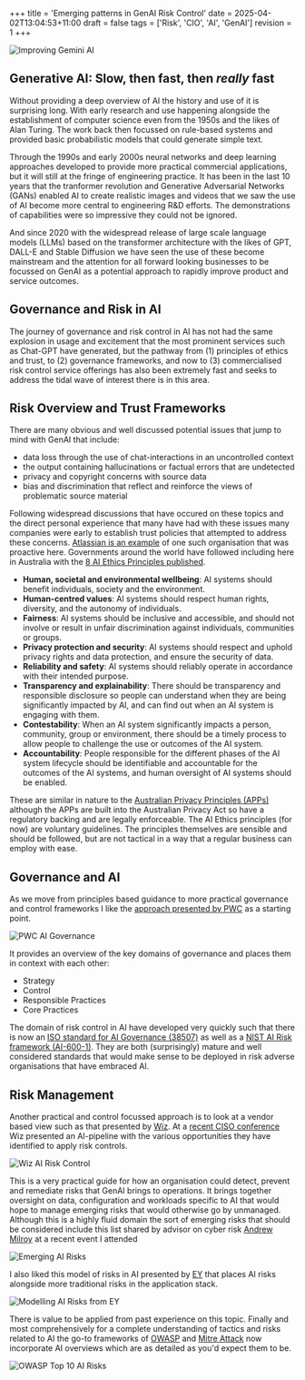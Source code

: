 +++
title = 'Emerging patterns in GenAI Risk Control'
date = 2025-04-02T13:04:53+11:00
draft = false
tags = ['Risk', 'CIO', 'AI', 'GenAI']
revision = 1
+++


![Improving Gemini AI](https://toobstar.github.io/images/caveman_tree.jpg)



## Generative AI: Slow, then fast, then *really* fast

Without providing a deep overview of AI the history and use of it is surprising long.  With early research and use happening alongside the establishment of computer science even from the 1950s and the likes of Alan Turing. The work back then focussed on rule-based systems and provided basic probabilistic models that could generate simple text.

Through the 1990s and early 2000s neural networks and deep learning approaches developed to provide more practical commercial applications, but it will still at the fringe of engineering practice.  It has been in the last 10 years that the tranformer revolution and Generative Adversarial Networks (GANs) enabled AI to create realistic images and videos that we saw the use of AI become more central to engineering R&D efforts.  The demonstrations of capabilities were so impressive they could not be ignored. 

And since 2020 with the widespread release of large scale language models (LLMs) based on the transformer architecture with the likes of GPT, DALL-E and Stable Diffusion we have seen the use of these become mainstream and the attention for all forward looking businesses to be focussed on GenAI as a potential approach to rapidly improve product and service outcomes. 

## Governance and Risk in AI

The journey of governance and risk control in AI has not had the same explosion in usage and excitement that the most prominent services such as Chat-GPT have generated, but the pathway from (1) principles of ethics and trust, to (2) governance frameworks, and now to (3) commercialised risk control service offerings has also been extremely fast and seeks to address the tidal wave of interest there is in this area.

## Risk Overview and Trust Frameworks

There are many obvious and well discussed potential issues that jump to mind with GenAI that include:

- data loss through the use of chat-interactions in an uncontrolled context
- the output containing hallucinations or factual errors that are undetected 
- privacy and copyright concerns with source data 
- bias and discrimination that reflect and reinforce the views of problematic source material

Following widespread discussions that have occured on these topics and the direct personal experience that many have had with these issues many companies were early to establish trust policies that attempted to address these concerns.  [Atlassian is an example](https://www.atlassian.com/trust/responsible-tech-principles) of one such organisation that was proactive here.  Governments around the world have followed including here in Australia with the [8 AI Ethics Principles published](https://www.industry.gov.au/publications/australias-artificial-intelligence-ethics-principles/australias-ai-ethics-principles).  

- **Human, societal and environmental wellbeing**: AI systems should benefit individuals, society and the environment.
- **Human-centred values**: AI systems should respect human rights, diversity, and the autonomy of individuals.
- **Fairness**: AI systems should be inclusive and accessible, and should not involve or result in unfair discrimination against individuals, communities or groups.
- **Privacy protection and security**: AI systems should respect and uphold privacy rights and data protection, and ensure the security of data.
- **Reliability and safety**: AI systems should reliably operate in accordance with their intended purpose.
- **Transparency and explainability**: There should be transparency and responsible disclosure so people can understand when they are being significantly impacted by AI, and can find out when an AI system is engaging with them.
- **Contestability**: When an AI system significantly impacts a person, community, group or environment, there should be a timely process to allow people to challenge the use or outcomes of the AI system.
- **Accountability**: People responsible for the different phases of the AI system lifecycle should be identifiable and accountable for the outcomes of the AI systems, and human oversight of AI systems should be enabled.

These are similar in nature to the [Australian Privacy Principles (APPs)](https://www.oaic.gov.au/privacy/australian-privacy-principles) although the APPs are built into the Australian Privacy Act so have a regulatory backing and are legally enforceable. The AI Ethics principles (for now) are  voluntary guidelines.   The principles themselves are sensible and should be followed, but are not tactical in a way that a regular business can employ with ease.

## Governance and AI

As we move from principles based guidance to more practical governance and control frameworks I like the [approach presented by PWC](https://www.pwc.com/us/en/tech-effect/ai-analytics/managing-generative-ai-risks.html) as a starting point.  

![PWC AI Governance](https://toobstar.github.io/images/pwc_ai_governance.png)

It provides an overview of the key domains of governance and places them in context with each other:

- Strategy
- Control
- Responsible Practices
- Core Practices

The domain of risk control in AI have developed very quickly such that there is now an [ISO standard for AI Governance (38507)](https://www.iso.org/standard/56641.html) as well as a [NIST AI  Risk framework (AI-600-1)](https://www.nist.gov/itl/ai-risk-management-framework).  They are both (surprisingly) mature and well considered standards that would make sense to be deployed in risk adverse organisations that have embraced AI.  

## Risk Management

Another practical and control focussed approach is to look at a vendor based view such as that presented by [Wiz](https://www.wiz.io/solutions/ai-spm).  At a [recent CISO conference](https://focusnetwork.co/cisoleaders.com.au/) Wiz presented an AI-pipeline with the various opportunities they have identified to apply risk controls.  

![Wiz AI Risk Control](https://toobstar.github.io/images/wiz-ai-risk-pipeline.png)

This is a very practical guide for how an organisation could detect, prevent and remediate risks that GenAI brings to operations. It brings together oversight on data, configuration and workloads specific to AI that would hope to manage emerging risks that would otherwise go by unmanaged. Although this is a highly fluid domain the sort of emerging risks that should be considered include this list shared by advisor on cyber risk [Andrew Milroy](https://www.linkedin.com/in/andrewmilroy/) at a recent event I attended

![Emerging AI Risks](https://toobstar.github.io/images/ai-risk-examples.png)

I also liked this model of risks in AI presented by [EY](https://www.ey.com/en_au/services/consulting/trusted-ai-platform) that places AI risks alongside more traditional risks in the application stack.  

![Modelling AI Risks from EY](https://toobstar.github.io/images/ey-ai-risk-model.png)

There is value to be applied from past experience on this topic. Finally and most comprehensively for a complete understanding of tactics and risks related to AI the go-to frameworks of [OWASP](https://genai.owasp.org) and [Mitre Attack](https://atlas.mitre.org) now incorporate AI overviews which are as detailed as you'd expect them to be.  

![OWASP Top 10 AI Risks](https://toobstar.github.io/images/owasp_ai_top10.png)










